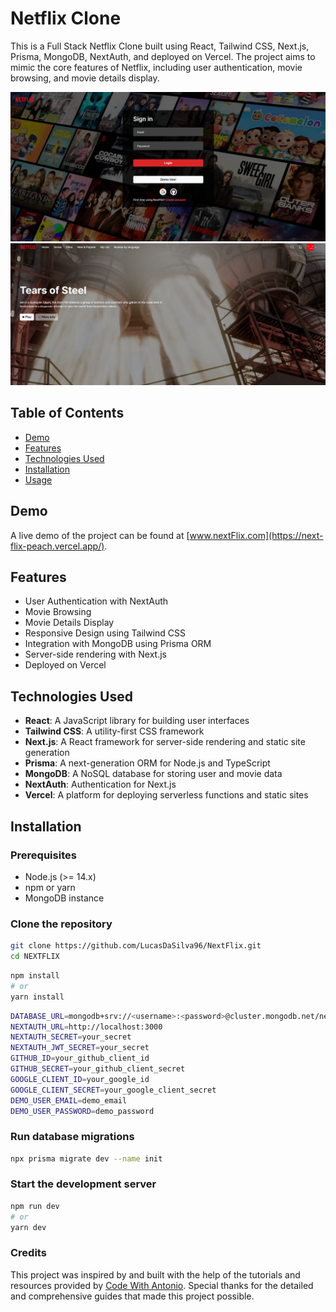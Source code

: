 # Netflix Clone

This is a Full Stack Netflix Clone built using React, Tailwind CSS, Next.js, Prisma, MongoDB, NextAuth, and deployed on Vercel. The project aims to mimic the core features of Netflix, including user authentication, movie browsing, and movie details display.

![Preview image 1](/public//images//NextFlix-1.png)
![Preview image 2](/public//images//NextFlix-2.png)

## Table of Contents

- [Demo](#demo)
- [Features](#features)
- [Technologies Used](#technologies-used)
- [Installation](#installation)
- [Usage](#usage)

## Demo

A live demo of the project can be found at [www.nextFlix.com](https://next-flix-peach.vercel.app/).

## Features

- User Authentication with NextAuth
- Movie Browsing
- Movie Details Display
- Responsive Design using Tailwind CSS
- Integration with MongoDB using Prisma ORM
- Server-side rendering with Next.js
- Deployed on Vercel

## Technologies Used

- **React**: A JavaScript library for building user interfaces
- **Tailwind CSS**: A utility-first CSS framework
- **Next.js**: A React framework for server-side rendering and static site generation
- **Prisma**: A next-generation ORM for Node.js and TypeScript
- **MongoDB**: A NoSQL database for storing user and movie data
- **NextAuth**: Authentication for Next.js
- **Vercel**: A platform for deploying serverless functions and static sites

## Installation

### Prerequisites

- Node.js (>= 14.x)
- npm or yarn
- MongoDB instance

### Clone the repository

```sh
git clone https://github.com/LucasDaSilva96/NextFlix.git
cd NEXTFLIX
```

```sh
npm install
# or
yarn install
```

```sh
DATABASE_URL=mongodb+srv://<username>:<password>@cluster.mongodb.net/netflix-clone?retryWrites=true&w=majority
NEXTAUTH_URL=http://localhost:3000
NEXTAUTH_SECRET=your_secret
NEXTAUTH_JWT_SECRET=your_secret
GITHUB_ID=your_github_client_id
GITHUB_SECRET=your_github_client_secret
GOOGLE_CLIENT_ID=your_google_id
GOOGLE_CLIENT_SECRET=your_google_client_secret
DEMO_USER_EMAIL=demo_email
DEMO_USER_PASSWORD=demo_password

```

### Run database migrations

```sh
npx prisma migrate dev --name init
```

### Start the development server

```sh
npm run dev
# or
yarn dev
```

### Credits

This project was inspired by and built with the help of the tutorials and resources provided by [Code With Antonio](https://www.youtube.com/@codewithantonio). Special thanks for the detailed and comprehensive guides that made this project possible.
